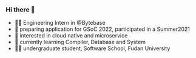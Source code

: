 ### Hi there 👋

- 🧑‍💼 Engineering Intern in @Bytebase
- 🔭 preparing application for GSoC 2022, participated in a Summer2021
- 💓 interested in cloud native and microservice
- 🌱 currently learning Compiler, Database and System
- 👨‍🎓 undergraduate student, Software School, Fudan University

<!--
**qsliu2017/qsliu2017** is a ✨ _special_ ✨ repository because its `README.md` (this file) appears on your GitHub profile.

Here are some ideas to get you started:

- 🔭 I’m currently working on ...
- 🌱 I’m currently learning ...
- 👯 I’m looking to collaborate on ...
- 🤔 I’m looking for help with ...
- 💬 Ask me about ...
- 📫 How to reach me: ...
- 😄 Pronouns: ...
-->
